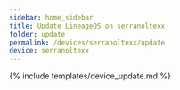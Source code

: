 ```yaml
---
sidebar: home_sidebar
title: Update LineageOS on serranoltexx
folder: update
permalink: /devices/serranoltexx/update
device: serranoltexx
---
```

{% include templates/device_update.md %}
